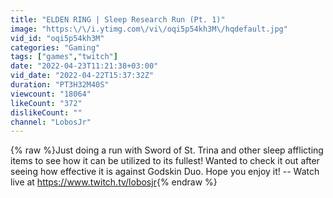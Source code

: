 ```yaml
---
title: "ELDEN RING | Sleep Research Run (Pt. 1)"
image: "https:\/\/i.ytimg.com\/vi\/oqi5p54kh3M\/hqdefault.jpg"
vid_id: "oqi5p54kh3M"
categories: "Gaming"
tags: ["games","twitch"]
date: "2022-04-23T11:21:38+03:00"
vid_date: "2022-04-22T15:37:32Z"
duration: "PT3H32M40S"
viewcount: "18064"
likeCount: "372"
dislikeCount: ""
channel: "LobosJr"
---
```

{% raw %}Just doing a run with Sword of St. Trina and other sleep afflicting items to see how it can be utilized to its fullest! Wanted to check it out after seeing how effective it is against Godskin Duo. Hope you enjoy it!   -- Watch live at <a rel="nofollow" target="blank" href="https://www.twitch.tv/lobosjr">https://www.twitch.tv/lobosjr</a>{% endraw %}
